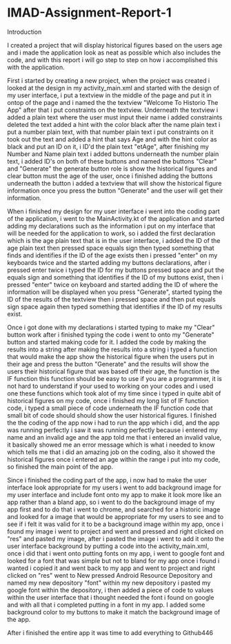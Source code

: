 # IMAD-Assignment-Report-1

Introduction

I created a project that will display historical figures based on the users age and i made the application look as neat as possible which also includes the code, and with this report i will go step to step on how i accomplished this with the application.

First i started by creating a new project, when the project was created i looked at the design in my activity_main.xml and started with the design of my user interface, i put a textview in the middle of the page and put it in ontop of the page and i named the the textview "Welcome To Historio The App" after that i put constraints on the textview. Underneath the textview i added a plain text where the user must input their name i added constraints deleted the text added a hint with the color black after the name plain text i put a number plain text, with that number plain text i put constraints on it took out the text and added a hint that says Age and with the hint color as black and put an ID on it, i ID'd the plain text "etAge", after finishing my Number and Name plain text i added buttons underneath the number plain text, i added ID's on both of these buttons and named the buttons "Clear" and "Generate" the generate button role is show the historical figures and clear button must the age of the user, once i finished adding the buttons underneath the button i added a textview that will show the historical figure information once you press the button "Generate" and the user will get their information.

When i finished my design for my user interface i went into the coding part of the application, i went to the MainActivity.kt of the application and started adding my declarations such as the information i put on my interface that will be needed for the application to work, so i added the first declaration which is the age plain text that is in the user interface, i added the ID of the age plain text then pressed space equals sign then typed something that finds and identifies if the ID of the age exists then i pressed "enter" on my keyboards twice and the started adding my buttons declarations, after i pressed enter twice i typed the ID for my buttons pressed space and put the equals sign and something that identifies if the ID of my buttons exist, then i pressed "enter" twice on keyboard and started adding the ID of where the information will be displayed when you press "Generate", started typing the ID of the results of the textview then i pressed space and then put equals sign space again then typed something that identifies if the ID of my results exist.

Once i got done with my declarations i started typing to make my "Clear" button work after i finished typing the code i went to onto my "Generate" button and started making code for it. I added the code by making the results into a string after making the results into a string i typed a function that would make the app show the historical figure when the users put in their age and press the button "Generate" and the results will show the users their historical figure that was based off their age, the function is the IF function this function should be easy to use if you are a programmer, it is not hard to understand if your used to working on your codes and i used one these functions which took alot of my time since i typed in quite abit of historical figures on my code, once i finished my long list of IF function code, i typed a small piece of code underneath the IF function code that small bit of code should
should show the user historical figures. I finished the the coding of the app now i had to run the app which i did, and the app was running perfectly i saw it was running perfectly because i entered my name and an invalid age and the app told me that i entered an invalid value, it basically showed me an error message which is what i needed to know which tells me that i did an amazing job on the coding, also it showed the historical figures once i entered an age within the range i put into my code, so finished the main point of the app.

Since i finished the coding part of the app, i now had to make the user interface look appropriate for my users i went to add background image for my user interface and include font onto my app to make it look more like an app rather than a bland app, so i went to do the background image of my app first and to do that i went to chrome, and searched for a historic image and looked for a image that would be appropriate for my users to see and to see if i felt it was valid for it to be a background image within my app, once i found my image i went to project and went and pressed and right clicked on "res" and pasted my image, after i pasted the image i went to add it onto the user interface background by putting a code into the activity_main.xml, once i did that i went onto putting fonts on my app, i went to google font and looked for a font that was simple but not to bland for my app once i found i wanted i copied it and went back to my app and went to project and right clicked on "res" went to New pressed Android Resource Depository and named my new depository "font" within my new depository i pasted my google font within the depository, i then added a piece of code to values within the user interface that i thought needed the font i found on google and with all that i completed putting in a font in my app. I added some background color to my buttons to make it match the background image of the app.

After i finished the entire app it was time to add everything to Github446
